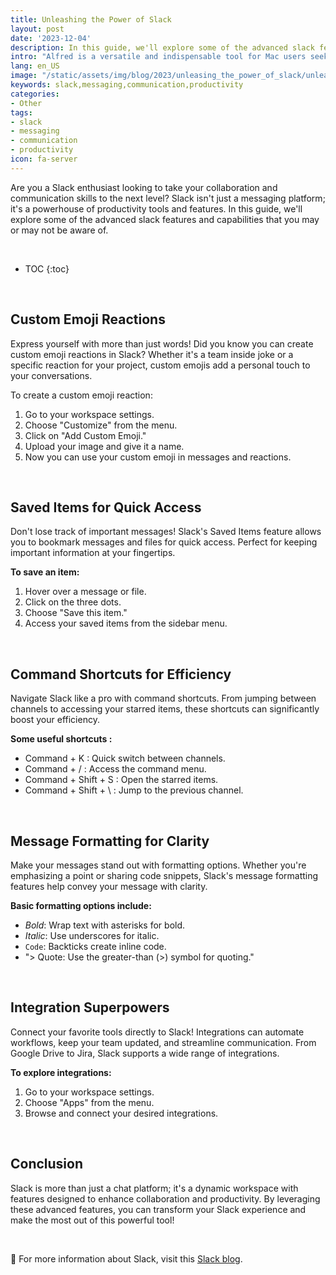 ```yaml
---
title: Unleashing the Power of Slack
layout: post
date: '2023-12-04'
description: In this guide, we'll explore some of the advanced slack features and capabilities that you may or may not be aware of.
intro: "Alfred is a versatile and indispensable tool for Mac users seeking to optimize their workflow. By harnessing its features, from quick application launches to complex workflow automation, Alfred empowers users to work faster and more effectively on their Macs."
lang: en_US
image: "/static/assets/img/blog/2023/unleasing_the_power_of_slack/unleasing_the_power_of_slack.jpg"
keywords: slack,messaging,communication,productivity
categories:
- Other
tags:
- slack
- messaging
- communication
- productivity
icon: fa-server
---
```


Are you a Slack enthusiast looking to take your collaboration and communication skills to the next level? Slack isn't just a messaging platform; it's a powerhouse of productivity tools and features. In this guide, we'll explore some of the advanced slack features and capabilities that you may or may not be aware of.

<br>

* TOC 
{:toc}

<br>

## Custom Emoji Reactions

Express yourself with more than just words! Did you know you can create custom emoji reactions in Slack? Whether it's a team inside joke or a specific reaction for your project, custom emojis add a personal touch to your conversations.

To create a custom emoji reaction:

1. Go to your workspace settings.
2. Choose "Customize" from the menu.
3. Click on "Add Custom Emoji."
4. Upload your image and give it a name.
5. Now you can use your custom emoji in messages and reactions.


<br>

## Saved Items for Quick Access

Don't lose track of important messages! Slack's Saved Items feature allows you to bookmark messages and files for quick access. Perfect for keeping important information at your fingertips.

**To save an item:**

1. Hover over a message or file.
2. Click on the three dots.
3. Choose "Save this item."
4. Access your saved items from the sidebar menu.

<br>

## Command Shortcuts for Efficiency

Navigate Slack like a pro with command shortcuts. From jumping between channels to accessing your starred items, these shortcuts can significantly boost your efficiency.

**Some useful shortcuts :** 

- Command + K : Quick switch between channels.
- Command + / : Access the command menu.
- Command + Shift + S : Open the starred items.
- Command + Shift + \ : Jump to the previous channel.

<br>

## Message Formatting for Clarity

Make your messages stand out with formatting options. Whether you're emphasizing a point or sharing code snippets, Slack's message formatting features help convey your message with clarity.

**Basic formatting options include:**

- *Bold*: Wrap text with asterisks for bold.
- _Italic_: Use underscores for italic.
- `Code`: Backticks create inline code.
- "> Quote: Use the greater-than (>) symbol for quoting."

<br>

## Integration Superpowers

Connect your favorite tools directly to Slack! Integrations can automate workflows, keep your team updated, and streamline communication. From Google Drive to Jira, Slack supports a wide range of integrations.

**To explore integrations:**

1. Go to your workspace settings.
2. Choose "Apps" from the menu.
3. Browse and connect your desired integrations.

<br>

## Conclusion

Slack is more than just a chat platform; it's a dynamic workspace with features designed to enhance collaboration and productivity. By leveraging these advanced features, you can transform your Slack experience and make the most out of this powerful tool!

<br>

📝 For more information about Slack, visit this [Slack blog](https://slack.com/blog/productivity/slick-features-and-capabilities-you-didnt-know-about-in-slack).